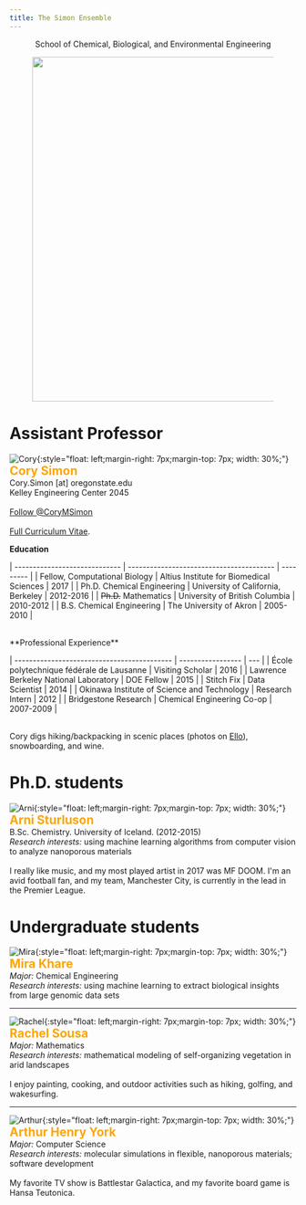 ```yaml
---
title: The Simon Ensemble
---
```

<style>
pplnames {
    color: orange;
    font-size: 190%;
    font-weight: bold;
}

titlez {
    font-weight: bold;
    font-size: 150%;
}
</style>

<center>
  School of Chemical, Biological, and Environmental Engineering<br>
</center>

<figure>
    <center>
    <img src="../images/osu_logo.jpg" alt="" style="width:604px">
    </center>
</figure>

# Assistant Professor

![Cory](photos/cory_bowtie.jpg){:style="float: left;margin-right: 7px;margin-top: 7px; width: 30%;"}
<span style="color:orange; font-weight: bold; font-size: 150%;">Cory Simon</span><br>
Cory.Simon [at] oregonstate.edu<br>
Kelley Engineering Center 2045<br><br>
<a href="https://twitter.com/CoryMSimon" data-size="large" class="twitter-follow-button" data-show-count="false">Follow @CoryMSimon</a><script async src="//platform.twitter.com/widgets.js" charset="utf-8"></script><br><br>
<a href="{{ site.url }}/CorySimonCV.pdf">Full Curriculum Vitae</a>.<br>
<div style="clear: both;"></div>

**Education**

| ----------------------------- | ---------------------------------------- | --------- |
| Fellow, Computational Biology | Altius Institute for Biomedical Sciences | 2017      |
| Ph.D. Chemical Engineering    | University of California, Berkeley       | 2012-2016 |
| <s>Ph.D.</s> Mathematics      | University of British Columbia           | 2010-2012 |
| B.S. Chemical Engineering     | The University of Akron                  | 2005-2010 |

<br>
**Professional Experience**

| ------------------------------------------- | ----------------- | --- |
| École polytechnique fédérale de Lausanne    | Visiting Scholar | 2016 |
| Lawrence Berkeley National Laboratory       | DOE Fellow | 2015 |
| Stitch Fix                                  | Data Scientist | 2014 |
| Okinawa Institute of Science and Technology | Research Intern | 2012 |
| Bridgestone Research                        | Chemical Engineering Co-op | 2007-2009 |

<div style="clear: both;"></div>

<br>
Cory digs hiking/backpacking in scenic places (photos on <a href="https://ello.co/cokes">Ello</a>), snowboarding, and wine.<br>

# Ph.D. students

![Arni](photos/Arni.JPG){:style="float: left;margin-right: 7px;margin-top: 7px; width: 30%;"}
<span style="color:orange; font-weight: bold; font-size: 150%;">Arni Sturluson</span><br>
B.Sc. Chemistry. University of Iceland. (2012-2015)<br>
*Research interests:* using machine learning algorithms from computer vision to analyze nanoporous materials
<br><br>
I really like music, and my most played artist in 2017 was MF DOOM. I'm an avid football fan, and my team, Manchester City, is currently in the lead in the Premier League.
<div style="clear: both;"></div>

# Undergraduate students

![Mira](photos/MiraKhare.jpg){:style="float: left;margin-right: 7px;margin-top: 7px; width: 30%;"}
<span style="color:orange; font-weight: bold; font-size: 150%;">Mira Khare</span><br>
*Major:* Chemical Engineering<br>
*Research interests:* using machine learning to extract biological insights from large genomic data sets
<div style="clear: both;"></div>

---
![Rachel](photos/RachelSousa.jpg){:style="float: left;margin-right: 7px;margin-top: 7px; width: 30%;"}
<span style="color:orange; font-weight: bold; font-size: 150%;">Rachel Sousa</span><br>
*Major:* Mathematics<br>
*Research interests:* mathematical modeling of self-organizing vegetation in arid landscapes
<br><br>
I enjoy painting, cooking, and outdoor activities such as hiking, golfing, and wakesurfing.
<div style="clear: both;"></div>

--- 
![Arthur](photos/ArthurHenryYork.JPG){:style="float: left;margin-right: 7px;margin-top: 7px; width: 30%;"}
<span style="color:orange; font-weight: bold; font-size: 150%;">Arthur Henry York</span><br>
*Major:* Computer Science<br>
*Research interests:* molecular simulations in flexible, nanoporous materials; software development
<br><br>
My favorite TV show is Battlestar Galactica, and my favorite board game is Hansa Teutonica.
<div style="clear: both;"></div>
